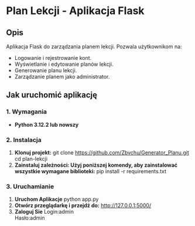 # Plan Lekcji - Aplikacja Flask

## Opis
Aplikacja Flask do zarządzania planem lekcji. Pozwala użytkownikom na:
- Logowanie i rejestrowanie kont.
- Wyświetlanie i edytowanie planów lekcji.
- Generowanie planu lekcji.
- Zarządzanie planem jako administrator.

## Jak uruchomić aplikację

### 1. Wymagania
- **Python 3.12.2 lub nowszy**  

### 2. Instalacja

1. **Klonuj projekt:**
git clone https://github.com/Zbvchu/Generator_Planu.git  
cd plan-lekcji
2. **Zainstaluj zależności: Użyj poniższej komendy, aby zainstalować wszystkie wymagane biblioteki:**
pip install -r requirements.txt

### 3. Uruchamianie
1. **Uruchom Aplikacje**
python app.py
2. **Otwórz przeglądarkę i przejdź do:**
http://127.0.0.1:5000/
3. **Zaloguj Sie**
Login:admin  
Hasło:admin
